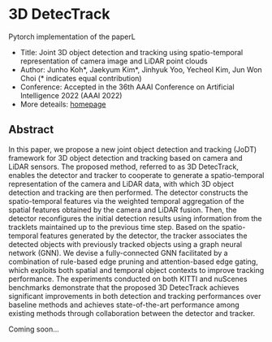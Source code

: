 # 3D DetecTrack
Pytorch implementation of the paperL
* Title: Joint 3D object detection and tracking using spatio-temporal representation of camera image and LiDAR point clouds
* Author: Junho Koh*, Jaekyum Kim*, Jinhyuk Yoo, Yecheol Kim, Jun Won Choi (* indicates equal contribution)
* Conference: Accepted in the 36th AAAI Conference on Artificial Intelligence 2022 (AAAI 2022)
* More deteails: [homepage](https://sites.google.com/view/junhokoh/aaai2022?authuser=0)
## Abstract
In this paper, we propose a new joint object detection and tracking (JoDT) framework for 3D object detection and tracking based on camera and LiDAR sensors. The proposed method, referred to as 3D DetecTrack, enables the detector and tracker to cooperate to generate a spatio-temporal representation of the camera and LiDAR data, with which 3D object detection and tracking are then performed. The detector constructs the spatio-temporal features via the weighted temporal aggregation of the spatial features obtained by the camera and LiDAR fusion. Then, the detector reconfigures the initial detection results using information from the tracklets maintained up to the previous time step. Based on the spatio-temporal features generated by the detector, the tracker associates the detected objects with previously tracked objects using a graph neural network (GNN). We devise a fully-connected GNN facilitated by a combination of rule-based edge pruning and attention-based edge gating, which exploits both spatial and temporal object contexts to improve tracking performance. The experiments conducted on both KITTI and nuScenes benchmarks demonstrate that the proposed 3D DetecTrack achieves significant improvements in both detection and tracking performances over baseline methods and achieves state-of-the-art performance among existing methods through collaboration between the detector and tracker.

Coming soon...
